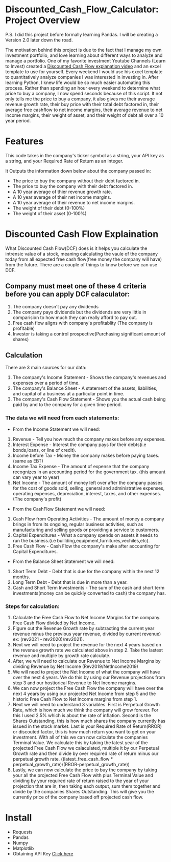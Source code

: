 # Discounted_Cash_Flow_Calculator: Project Overview

P.S. I did this project before formally learning Pandas. I will be creating a Version 2.0 later down the road.

The motivation behind this project is due to the fact that I manage my own investment portfolio, and love learning about different ways to analyze and manage a portfolio. One of my favorite investment Youtube Channels (Learn to Invest) created a [Discounted Cash Flow explanation video](https://www.youtube.com/watch?v=fd_emLLzJnk&list=WL&index=9&t=631s&ab_channel=LearntoInvest) and an excel template to use for yourself. Every weekend I would use his excel template to quantitatively analyze companies I was interested in investing in. After learning Python, I knew life would be so much easier automating this process. Rather than spending an hour every weekend to determine what price to buy a company, I now spend seconds because of this script. It not only tells me the price to buy a company, it also gives me their average revenue growth rate, their buy price with their total debt factored in, their average free cashflow to net income margins, their average revenue to net income margins, their weight of asset, and their weight of debt all over a 10 year period. 


# Features 

This code takes in the company's ticker symbol as a string, your API key as a string, and your Required Rate of Return as an integer.

It Outputs the information down below about the company passed in: 

* The price to buy the company without their debt factored in.
* The price to buy the company with their debt factored in.
* A 10 year average of thier revenue growth rate.
* A 10 year average of their net income margins.
* A 10 year average of their revenue to net income margins.
* The weight of their debt (0-100%)
* The weight of their asset (0-100%)

# Discounted Cash Flow Explaination

What Discounted Cash Flow(DCF) does is it helps you calculate the intrensic value of a stock, meaning calculating the vaule of the company today from all expected free cash flow(free money the company will have) from the future. There are a couple of things to know before we can use DCF.

## Company must meet one of these 4 criteria before you can apply DCF calaculator:
1. The company doesn't pay any dividends
2. The company pays dividends but the dividends are very little in comparision to how much they can really afford to pay out.
3. Free cash flow aligns with company's profitablity (The company is profitable)
4. Investor is taking a control prospective(Purchasing significant amount of shares)

## Calculation
There are 3 main sources for our data:
1. The company's Income Statement - Shows the company's revenues and expenses over a period of time. 
2. The company's Balance Sheet - A statement of the assets, liabilities, and capital of a business at a particular point in time.
3. The company's Cash Flow Statement - Shows you the actual cash being paid by and to the company for a given time period. 

### The data we will need from each statements:
* From the Income Statement we will need:
1. Revenue - Tell you how much the company makes before any expenses.
2. Interest Expense - Interest the company pays for their debts(i.e bonds,loans, or line of credit).
3. Income before Tax - Money the company makes before paying taxes. (same as EBT)
4. Income Tax Expense - The amount of expense that the company recognizes in an accounting period for the government tax. (this amount can vary year to year)
5. Net Income - The amount of money left over after the company passes for the cost of goods sold, selling, general and administrative expenses, operating expenses, depreciation, interest, taxes, and other expenses. (The company's profit)

* From the CashFlow Statement we will need:
1. Cash Flow from Operating Activities - The amount of money a company brings in from its ongoing, regular business activities, such as manufacturing and selling goods or providing a service to customers.
2. Capital Expenditures - What a company spends on assets it needs to run the business.(i.e buillding,equipment,furnitures,vechiles,etc).
3. Free Cash Flow - Cash Flow the company's make after accounting for Capital Expenditures. 

* From the Balance Sheet Statement we will need:
1. Short Term Debt - Debt that is due for the company within the next 12 months.
2. Long Term Debt - Debt that is due in more than a year.
3. Cash and Short Term Investments - The sum of the cash and short term investments(money can be quickly converted to cash) the company has.

### Steps for calculation:
1. Calculate the Free Cash Flow to Net Income Margins for the company. Free Cash Flow divided by Net Income.
2. Figure out the Revenue Growth rate by subtracting the current year revenue minus the previous year revenue, divided by current revenue) ex: (rev2021 - rev2020)/rev2021).
3. Next we will need to project the revenue for the next 4 years based on the revenue growth rate we calculated above in step 2. Take the lastest revenue and multiple by growth rate calculate. 
4.  After, we will need to calculate our Revenue to Net Income Margins by dividing Revenue by Net Income (Rev2019/NetIncome2019)
5.  We will need to project the Net Income of what the company will have over the next 4 years. We do this by using our Revenue projections from step 3 and our hostiorical Revenue to Net Income margins.
6.  We can now project the Free Cash Flow the company will have over the next 4 years by using our projected Net Income from step 5 and the historic Free Cash Flow to Net Income margins from step 1.
7.  Next we will need to understand 3 variables. First is Perpetual Growth Rate, which is how much we think the company will grow forever. For this I used 2.5% which is about the rate of inflation. Second is the Shares Outstanding, this is how much shares the company currently has issued in the stock market. Last is your Required Rate of Return(RROR) or discouted factor, this is how much return you want to get on your investment. With all of this we can now calculate the companies Terminal Value. We calculate this by taking the latest year of the projected Free Cash Flow we calaculated, multiple it by our Perpetual Growth rate and then divide by over required rate of return minus our perpetual growth rate. ((latest_free_cash_flow * perpetual_growth_rate)/(RROR-perpetual_growth_rate))
8.  Lastly, we can now calculate the price to buy the company by taking your all the projected Free Cash Flow with plus Terminal Value and dividing by your required rate of return raised to the year of your projection that are in, then taking each output, sum them together and divide by the companies Shares Outstanding. This will give you the currently price of the company based off projected cash flow.

# Install 

* Requests
* Pandas
* Numpy
* Matplotlib
* Obtaining API Key [Click here](https://financialmodelingprep.com/developer/docs/)
